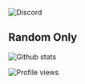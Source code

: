 ![Discord](https://discord.c99.nl/widget/theme-3/593774699654283265.png)

## Random Only

![Github stats](https://github-readme-stats.vercel.app/api?username=XysID&show_icons=true&theme=radical)


![Profile views](https://gpvc.arturio.dev/XysID)
